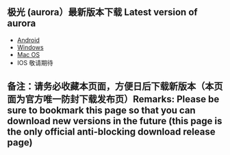 
## 极光 (aurora）最新版本下载 Latest version of aurora
- <a href="https://github.com/getaurora/download/releases/download/v3.0.3/aurora-v3.0.5s-release-1.apk"> Android </a>
- <a href="https://github.com/getaurora/download/releases/download/v3.0.2/aurora-v3.0.3s-release-1.exe"> Windows </a>
- <a href="https://github.com/getaurora/download/releases/download/v3.0.2/aurora-v3.0.2s-release-1.pkg"> Mac OS </a>
- IOS 敬请期待 

## 备注：请务必收藏本页面，方便日后下载新版本（本页面为官方唯一防封下载发布页）Remarks: Please be sure to bookmark this page so that you can download new versions in the future (this page is the only official anti-blocking download release page)

